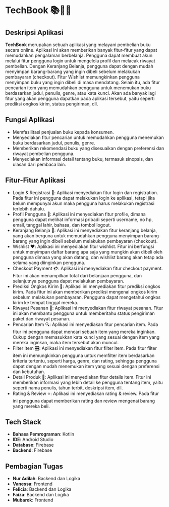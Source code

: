 # TechBook 📚🛒📱

## Deskripsi Aplikasi
**TechBook**  merupakan sebuah aplikasi yang melayani pembelian buku secara online. Aplikasi ini akan memberikan banyak fitur-fitur yang dapat memudahkan pengalaman berbelanja. Pengguna dapat membuat akun melalui fitur pengguna login untuk mengelola profil dan melacak riwayat pembelian. Dengan Keranjang Belanja, pengguna dapat dengan mudah menyimpan barang-barang yang ingin dibeli sebelum melakukan pembayaran (checkout). Fitur Wishlist memungkinkan pengguna menyimpan buku yang ingin dibeli di masa mendatang. Selain itu, ada fitur pencarian item yang memudahkan pengguna untuk menemukan buku berdasarkan judul, penulis, genre, atau kata kunci. Akan ada banyak lagi fitur yang akan pengguna dapatkan pada aplikasi tersebut, yaitu seperti prediksi ongkos kirim, status pengiriman, dll.

## Fungsi Aplikasi
- Memfasilitasi penjualan buku kepada konsumen.
- Menyediakan fitur pencarian untuk memudahkan pengguna menemukan buku berdasarkan judul, penulis, genre.
- Memberikan rekomendasi buku yang disesuaikan dengan preferensi dan riwayat pembelian pengguna.
- Menyediakan informasi detail tentang buku, termasuk sinopsis, dan ulasan dari pembaca lain.

## Fitur-Fitur Aplikasi
- Login & Registrasi 🔑: Aplikasi menyediakan fitur login dan registration. Pada fitur ini pengguna dapat melakukan login ke aplikasi, tetapi jika belum mempunyai akun maka pengguna harus melakukan registrasi terlebih dahulu.
- Profil Pengguna 👤: Aplikasi ini menyediakan fitur profile, dimana pengguna dapat melihat informasi pribadi seperti username, no hp, email, tanggal lahir, bahasa, dan tombol logout.
- Keranjang Belanja 🛒: Aplikasi ini menyediakan fitur keranjang belanja, yang akan berguna untuk memudahkan pengguna menyimpan barang-barang yang ingin dibeli sebelum melakukan pembayaran (checkout).
- Wishlist ❤️: Aplikasi ini menyediakan fitur wishlist. Fitur ini berfungsi untuk menyimpan daftar barang apa saja yang mungkin akan dibeli oleh pengguna dimasa yang akan datang, dan wishlist barang akan tetap ada selama yang diinginkan pengguna.
- Checkout Payment 💳: Aplikasi ini menyediakan fitur checkout payment. Fitur ini akan menampilkan total dari belanjaan pengguna, dan selanjutnya pengguna dapat melakukan pembayaran.
- Prediksi Ongkos Kirim 🚚: Aplikasi ini menyediakan fitur prediksi ongkos kirim. Pada fitur ini akan memberikan prediksi mengenai ongkos kirim sebelum melakukan pembayaran. Pengguna dapat mengetahui ongkos kirim ke tempat tinggal mereka.
- Riwayat Pesanan 📜: Aplikasi ini menyediakan fitur riwayat pesanan. Fitur ini akan membantu pengguna untuk memberitahu status pengiriman paket dan riwayat pesanan.
- Pencarian Item 🔍: Aplikasi ini menyediakan fitur pencarian item. Pada fitur ini pengguna dapat mencari sebuah item yang mereka inginkan. Cukup dengan memasukkan kata kunci yang sesuai dengan item yang mereka inginkan, maka item tersebut akan muncul.
- Filter Item 🎛️: Aplikasi ini menyediakan fitur filter item. Pada fitur filter item ini memungkinkan pengguna untuk memfilter item berdasarkan kriteria tertentu, seperti harga, genre, dan rating, sehingga pengguna dapat dengan mudah menemukan item yang sesuai dengan preferensi dan kebutuhan.
- Detail Produk 📝: Aplikasi ini menyediakan fitur details item. Fitur ini memberikan informasi yang lebih detail ke pengguna tentang item, yaitu seperti nama penulis, tahun terbit, deskripsi item, dll.
- Rating & Review ⭐: Aplikasi ini menyediakan rating & review. Pada fitur ini pengguna dapat memberikan rating dan review mengenai barang yang mereka beli.

## Tech Stack
- **Bahasa Pemrograman**: Kotlin
- **IDE**: Android Studio
- **Database**: Firebase
- **Backend**: Firebase

## Pembagian Tugas
- **Nur Adilah**: Backend dan Logika
- **Vanessa**: Frontend
- **Felicia**: Backend dan Logika
- **Faiza**: Backend dan Logika
- **Mubarok**: Frontend
